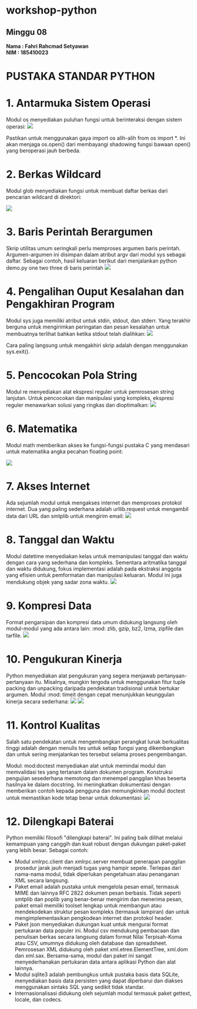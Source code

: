# workshop-python
<h2>Minggu 08</h2>
<b>Nama : Fahri Rahcmad Setyawan</b></br>
<b>NIM : 185410023</b>

# PUSTAKA STANDAR PYTHON
# 1.	Antarmuka Sistem Operasi
Modul os menyediakan puluhan fungsi untuk berinteraksi dengan sistem operasi:
<img src="https://github.com/Fahri54/workshop-python/blob/main/minggu-08/gambar/1.png"/>

Pastikan untuk menggunakan gaya import os alih-alih from os import *. Ini akan menjaga os.open() dari membayangi shadowing fungsi bawaan open() yang beroperasi jauh berbeda.

# 2.	Berkas Wildcard
Modul glob menyediakan fungsi untuk membuat daftar berkas dari pencarian wildcard di direktori:

<img src="https://github.com/Fahri54/workshop-python/blob/main/minggu-08/gambar/2.png"/>

# 3.	Baris Perintah Berargumen
Skrip utilitas umum seringkali perlu memproses argumen baris perintah. Argumen-argumen ini disimpan dalam atribut argv dari modul sys sebagai daftar. Sebagai contoh, 
hasil keluaran berikut dari menjalankan python demo.py one two three di baris perintah
<img src="https://github.com/Fahri54/workshop-python/blob/main/minggu-08/gambar/3.png"/>

# 4.	Pengalihan Ouput Kesalahan dan Pengakhiran Program
Modul sys juga memiliki atribut untuk stdin, stdout, dan stderr. Yang terakhir berguna untuk mengirimkan peringatan dan pesan kesalahan untuk membuatnya terlihat 
bahkan ketika stdout telah dialihkan:
<img src="https://github.com/Fahri54/workshop-python/blob/main/minggu-08/gambar/4.png"/>

Cara paling langsung untuk mengakhiri skrip adalah dengan menggunakan sys.exit().

# 5.	Pencocokan Pola String
Modul re menyediakan alat ekspresi reguler untuk pemrosesan string lanjutan. Untuk pencocokan dan manipulasi yang kompleks, ekspresi reguler menawarkan solusi yang 
ringkas dan dioptimalkan:
<img src="https://github.com/Fahri54/workshop-python/blob/main/minggu-08/gambar/5.png"/>

# 6.	Matematika
Modul math memberikan akses ke fungsi-fungsi pustaka C yang mendasari untuk matematika angka pecahan floating point:

<img src="https://github.com/Fahri54/workshop-python/blob/main/minggu-08/gambar/6.png"/>

# 7.	Akses Internet
Ada sejumlah modul untuk mengakses internet dan memproses protokol internet. Dua yang paling sederhana adalah urllib.request untuk mengambil data dari URL dan smtplib 
untuk mengirim email:
<img src="https://github.com/Fahri54/workshop-python/blob/main/minggu-08/gambar/7.png"/>

# 8.	Tanggal dan Waktu
Modul datetime menyediakan kelas untuk memanipulasi tanggal dan waktu dengan cara yang sederhana dan kompleks. Sementara aritmatika tanggal dan waktu didukung, fokus 
implementasi adalah pada ekstraksi anggota yang efisien untuk pemformatan dan manipulasi keluaran. Modul ini juga mendukung objek yang sadar zona waktu.
<img src="https://github.com/Fahri54/workshop-python/blob/main/minggu-08/gambar/8.png"/>

# 9.	Kompresi Data
Format pengarsipan dan kompresi data umum didukung langsung oleh modul-modul yang ada antara lain: :mod: zlib, gzip, bz2, lzma, zipfile dan tarfile.
<img src="https://github.com/Fahri54/workshop-python/blob/main/minggu-08/gambar/9.png"/>

# 10.	Pengukuran Kinerja
Python menyediakan alat pengukuran yang segera menjawab pertanyaan-pertanyaan itu.
Misalnya, mungkin tergoda untuk menggunakan fitur tuple packing dan unpacking daripada pendekatan tradisional untuk bertukar argumen. Modul :mod: timeit dengan cepat 
menunjukkan keunggulan kinerja secara sederhana:
<img src="https://github.com/Fahri54/workshop-python/blob/main/minggu-08/gambar/10.png"/>
<img src="https://github.com/Fahri54/workshop-python/blob/main/minggu-08/gambar/11.png"/>

# 11.	Kontrol Kualitas
Salah satu pendekatan untuk mengembangkan perangkat lunak berkualitas tinggi adalah dengan menulis tes untuk setiap fungsi yang dikembangkan dan untuk sering 
menjalankan tes tersebut selama proses pengembangan.

Modul: mod:doctest menyediakan alat untuk memindai modul dan memvalidasi tes yang tertanam dalam dokumen program. Konstruksi pengujian sesederhana memotong dan 
menempel panggilan khas beserta hasilnya ke dalam docstring. Ini meningkatkan dokumentasi dengan memberikan contoh kepada pengguna dan memungkinkan modul doctest 
untuk memastikan kode tetap benar untuk dokumentasi:
<img src="https://github.com/Fahri54/workshop-python/blob/main/minggu-08/gambar/12.png"/>

# 12.	Dilengkapi Baterai
Python memiliki filosofi "dilengkapi baterai". Ini paling baik dilihat melalui kemampuan yang canggih dan kuat robust dengan dukungan paket-paket yang lebih besar. 
Sebagai contoh:
- Modul xmlrpc.client dan xmlrpc.server membuat penerapan panggilan prosedur jarak jauh menjadi tugas yang hampir sepele. Terlepas dari nama-nama modul, tidak 
diperlukan pengetahuan atau penanganan XML secara langsung.
- Paket email adalah pustaka untuk mengelola pesan email, termasuk MIME dan lainnya RFC 2822 dokumen pesan berbasis. Tidak seperti smtplib dan poplib yang 
benar-benar mengirim dan menerima pesan, paket email memiliki toolset lengkap untuk membangun atau mendekodekan struktur pesan kompleks (termasuk lampiran) dan 
untuk mengimplementasikan pengkodean internet dan protokol header.
- Paket json menyediakan dukungan kuat untuk mengurai format pertukaran data populer ini. Modul csv mendukung pembacaan dan penulisan berkas secara langsung 
dalam format Nilai Terpisah-Koma atau CSV, umumnya didukung oleh database dan spreadsheet. Pemrosesan XML didukung oleh paket xml.etree.ElementTree, xml.dom dan 
xml.sax. Bersama-sama, modul dan paket ini sangat menyederhanakan pertukaran data antara aplikasi Python dan alat lainnya.
- Modul sqlite3 adalah pembungkus untuk pustaka basis data SQLite, menyediakan basis data persisten yang dapat diperbarui dan diakses menggunakan sintaks SQL 
yang sedikit tidak standar.
- Internasionalisasi didukung oleh sejumlah modul termasuk paket gettext, locale, dan codecs.
